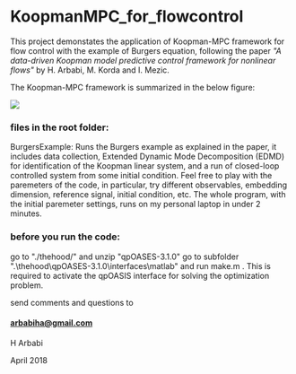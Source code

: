 # KoopmanMPC_for_flowcontrol
This project demonstates the application of Koopman-MPC framework for flow control with the example of Burgers equation,
following the paper
*"A data-driven Koopman model predictive control framework for nonlinear flows"*
by H. Arbabi, M. Korda and I. Mezic.

The Koopman-MPC framework is summarized in the below figure:

![](https://github.com/arbabiha/KoopmanMPC_for_flowcontrol/blob/master/thehood/BigPic.png)



### files in the root folder:

BurgersExample: Runs the Burgers example as explained in the paper, it includes data collection, Extended Dynamic Mode Decomposition (EDMD) for identification of the Koopman linear system, and a run of closed-loop controlled system from some initial condition.
Feel free to play with the paremeters of the code, in particular, try different observables, embedding dimension, reference signal, initial condition, etc.
The whole program, with the initial paremeter settings, runs on my personal laptop in under 2 minutes.


### before you run the code:

go to "./thehood/" and unzip "qpOASES-3.1.0"
go to subfolder ".\thehood\qpOASES-3.1.0\interfaces\matlab" and run make.m .
This is required to activate the qpOASIS interface for solving the optimization problem.


send comments and questions to
#### arbabiha@gmail.com

H Arbabi

April 2018
